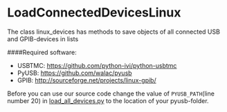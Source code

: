 LoadConnectedDevicesLinux
=========================

The class linux_devices has methods to save objects of all connected USB and GPIB-devices in lists

####Required software: 
- USBTMC: https://github.com/python-ivi/python-usbtmc
- PyUSB: https://github.com/walac/pyusb
- GPIB: http://sourceforge.net/projects/linux-gpib/

Before you can use our source code change the value of ```PYUSB_PATH```(line number 20) in [load_all_devices.py](https://github.com/PythonLabInstControl/LoadConnectedDevicesLinux/blob/master/load_all_devices.py) to the location of your pyusb-folder.
